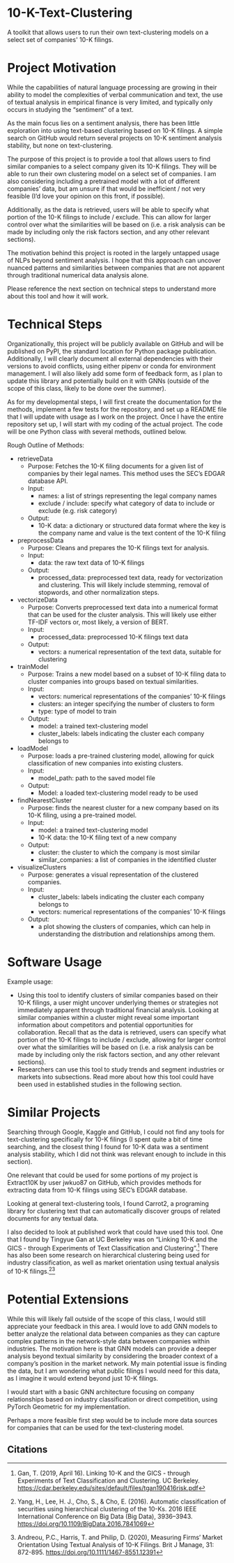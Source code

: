 # **10-K-Text-Clustering**
A toolkit that allows users to run their own text-clustering models on a select set of companies' 10-K filings.


# **Project Motivation**

While the capabilities of natural language processing are growing in their ability to model the complexities of verbal communication and text, the use of textual analysis in empirical finance is very limited, and typically only occurs in studying the “sentiment” of a text. 

As the main focus lies on a sentiment analysis, there has been little exploration into using text-based clustering based on 10-K filings. A simple search on GitHub would return several projects on 10-K sentiment analysis stability, but none on text-clustering.

The purpose of this project is to provide a tool that allows users to find similar companies to a select company given its 10-K filings. They will be able to run their own clustering model on a select set of companies. I am also considering including a pretrained model with a lot of different companies’ data, but am unsure if that would be inefficient / not very feasible (I’d love your opinion on this front, if possible). 

Additionally, as the data is retrieved, users will be able to specify what portion of the 10-K filings to include / exclude. This can allow for larger control over what the similarities will be based on (i.e. a risk analysis can be made by including only the risk factors section, and any other relevant sections).

The motivation behind this project is rooted in the largely untapped usage of NLPs beyond sentiment analysis. I hope that this approach can uncover nuanced patterns and similarities between companies that are not apparent through traditional numerical data analysis alone.

Please reference the next section on technical steps to understand more about this tool and how it will work.


# **Technical Steps**

Organizationally, this project will be publicly available on GitHub and will be published on PyPI, the standard location for Python package publication. Additionally, I will clearly document all external dependencies with their versions to avoid conflicts, using either pipenv or conda for environment management. I will also likely add some form of feedback form, as I plan to update this library and potentially build on it with GNNs (outside of the scope of this class, likely to be done over the summer).

As for my developmental steps, I will first create the documentation for the methods, implement a few tests for the repository, and set up a README file that I will update with usage as I work on the project. Once I have the entire repository set up, I will start with my coding of the actual project. The code will be one Python class with several methods, outlined below.

Rough Outline of Methods:

* retrieveData
    * Purpose: Fetches the 10-K filing documents for a given list of companies by their legal names. This method uses the SEC’s EDGAR database API.
    * Input:
        * names: a list of strings representing the legal company names
        * exclude / include: specify what category of data to include or exclude (e.g. risk category)
    * Output:
        * 10-K data: a dictionary or structured data format where the key is the company name and value is the text content of the 10-K filing
* preprocessData
    * Purpose: Cleans and prepares the 10-K filings text for analysis.
    * Input:
        * data: the raw text data of 10-K filings
    * Output:
        * processed_data: preprocessed text data, ready for vectorization and clustering. This will likely include stemming, removal of stopwords, and other normalization steps.
* vectorizeData
    * Purpose: Converts preprocessed text data into a numerical format that can be used for the cluster analysis. This will likely use either TF-IDF vectors or, most likely, a version of BERT.
    * Input:
        * processed_data: preprocessed 10-K filings text data
    * Output:
        * vectors: a numerical representation of the text data, suitable for clustering
* trainModel
    * Purpose: Trains a new model based on a subset of 10-K filing data to cluster companies into groups based on textual similarities.
    * Input:
        * vectors: numerical representations of the companies’ 10-K filings
        * clusters: an integer specifying the number of clusters to form
        * type: type of model to train
    * Output:
        * model: a trained text-clustering model
        * cluster_labels: labels indicating the cluster each company belongs to
* loadModel
    * Purpose: loads a pre-trained clustering model, allowing for quick classification of new companies into existing clusters.
    * Input:
        * model_path: path to the saved model file
    * Output:
        * Model: a loaded text-clustering model ready to be used
* findNearestCluster
    * Purpose: finds the nearest cluster for a new company based on its 10-K filing, using a pre-trained model.
    * Input:
        * model: a trained text-clustering model
        * 10-K data: the 10-K filing text of a new company
    * Output:
        * cluster: the cluster to which the company is most similar
        * similar_companies: a list of companies in the identified cluster
* visualizeClusters
    * Purpose: generates a visual representation of the clustered companies.
    * Input:
        * cluster_labels: labels indicating the cluster each company belongs to
        * vectors: numerical representations of the companies’ 10-K filings
    * Output:
        * a plot showing the clusters of companies, which can help in understanding the distribution and relationships among them.


# **Software Usage**

Example usage:

* Using this tool to identify clusters of similar companies based on their 10-K filings, a user might uncover underlying themes or strategies not immediately apparent through traditional financial analysis. Looking at similar companies within a cluster might reveal some important information about competitors and potential opportunities for collaboration. Recall that as the data is retrieved, users can specify what portion of the 10-K filings to include / exclude, allowing for larger control over what the similarities will be based on (i.e. a risk analysis can be made by including only the risk factors section, and any other relevant sections).
* Researchers can use this tool to study trends and segment industries or markets into subsections. Read more about how this tool could have been used in established studies in the following section.

# **Similar Projects**

Searching through Google, Kaggle and GitHub, I could not find any tools for text-clustering specifically for 10-K filings (I spent quite a bit of time searching, and the closest thing I found for 10-K data was a sentiment analysis stability, which I did not think was relevant enough to include in this section). 

One relevant that could be used for some portions of my project is Extract10K by user jwkuo87 on GitHub, which provides methods for extracting data from 10-K filings using SEC’s EDGAR database. 

Looking at general text-clustering tools, I found Carrot2, a programing library for clustering text that can automatically discover groups of related documents for any textual data.

I also decided to look at published work that could have used this tool. One that I found by Tingyue Gan at UC Berkeley was on “Linking 10-K and the GICS - through Experiments of Text Classification and Clustering”.[^1] There has also been some research on hierarchical clustering being used for industry classification, as well as market orientation using textual analysis of 10-K filings.[^2][^3]


# **Potential Extensions**

While this will likely fall outside of the scope of this class, I would still appreciate your feedback in this area. I would love to add GNN models to better analyze the relational data between companies as they can capture complex patterns in the network-style data between companies within industries. The motivation here is that GNN models can provide a deeper analysis beyond textual similarity by considering the broader context of a company’s position in the market network. My main potential issue is finding the data, but I am wondering what public filings I would need for this data, as I imagine it would extend beyond just 10-K filings.

I would start with a basic GNN architecture focusing on company relationships based on industry classification or direct competition, using PyTorch Geometric for my implementation.

Perhaps a more feasible first step would be to include more data sources for companies that can be used for the text-clustering model.


<!-- Footnotes themselves at the bottom. -->
## Citations

[^1]:
     Gan, T. (2019, April 16). Linking 10-K and the GICS - through Experiments of Text Classification and Clustering. UC Berkeley. https://cdar.berkeley.edu/sites/default/files/tgan190416risk.pdf

[^2]:
     Yang, H., Lee, H. J., Cho, S., & Cho, E. (2016). Automatic classification of securities using hierarchical clustering of the 10-Ks. 2016 IEEE International Conference on Big Data (Big Data), 3936–3943. https://doi.org/10.1109/BigData.2016.7841069

[^3]:
     Andreou, P.C., Harris, T. and Philip, D. (2020), Measuring Firms’ Market Orientation Using Textual Analysis of 10-K Filings. Brit J Manage, 31: 872-895. https://doi.org/10.1111/1467-8551.12391
